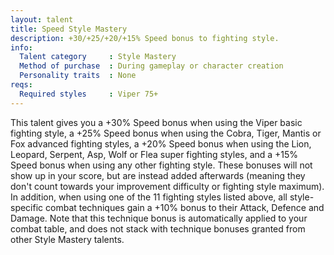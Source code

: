 ```yaml
---
layout: talent
title: Speed Style Mastery
description: +30/+25/+20/+15% Speed bonus to fighting style.
info:
  Talent category     : Style Mastery
  Method of purchase  : During gameplay or character creation
  Personality traits  : None
reqs:
  Required styles     : Viper 75+
---
```


This talent gives you a +30% Speed bonus when using the Viper basic fighting
style, a +25% Speed bonus when using the Cobra, Tiger, Mantis or Fox advanced
fighting styles, a +20% Speed bonus when using the Lion, Leopard, Serpent, Asp,
Wolf or Flea super fighting styles, and a +15% Speed bonus when using any
other fighting style.  These bonuses will not show up in your score, but are
instead added afterwards (meaning they don't count towards your improvement
difficulty or fighting style maximum).  In addition, when using one of the 11
fighting styles listed above, all style-specific combat techniques gain a +10%
bonus to their Attack, Defence and Damage.  Note that this technique bonus is
automatically applied to your combat table, and does not stack with technique
bonuses granted from other Style Mastery talents.
